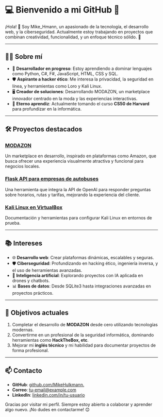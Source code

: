 # 💻 Bienvenido a mi GitHub 🌟

¡Hola! 👋 Soy Mike_Hmann, un apasionado de la tecnología, el desarrollo web, y la ciberseguridad. Actualmente estoy trabajando en proyectos que combinan creatividad, funcionalidad, y un enfoque técnico sólido. 🚀

---

## 👨‍💻 Sobre mí
- 🔧 **Desarrollador en progreso**: Estoy aprendiendo a dominar lenguajes como Python, C#, F#, JavaScript, HTML, CSS y SQL.
- 🛡️ **Aspirante a hacker ético**: Me interesa la privacidad, la seguridad en línea, y herramientas como Loro y Kali Linux.
- 🖥️ **Creador de soluciones**: Desarrollando MODAZON, un marketplace innovador centrado en la moda y las experiencias interactivas.
- 🧠 **Eterno aprendiz**: Actualmente tomando el curso **CS50 de Harvard** para profundizar en la informática.

---

## 🛠️ Proyectos destacados
### [MODAZON](https://github.com/tu-usuario/modazon)
Un marketplace en desarrollo, inspirado en plataformas como Amazon, que busca ofrecer una experiencia visualmente atractiva y funcional para negocios locales.

### [Flask API para empresas de autobuses](https://github.com/tu-usuario/bus-chatbot)
Una herramienta que integra la API de OpenAI para responder preguntas sobre horarios, rutas y tarifas, mejorando la experiencia del cliente.

### [Kali Linux en VirtualBox](https://github.com/tu-usuario/kali-virtualbox)
Documentación y herramientas para configurar Kali Linux en entornos de prueba.

---

## 📚 Intereses
- 🌐 **Desarrollo web**: Crear plataformas dinámicas, escalables y seguras.
- 🛡️ **Ciberseguridad**: Profundizando en hacking ético, ingeniería inversa, y el uso de herramientas avanzadas.
- 🤖 **Inteligencia artificial**: Explorando proyectos con IA aplicada en drones y chatbots.
- 📊 **Bases de datos**: Desde SQLite3 hasta integraciones avanzadas en proyectos prácticos.

---

## 🌱 Objetivos actuales
1. Completar el desarrollo de **MODAZON** desde cero utilizando tecnologías modernas.
2. Convertirme en un profesional de la seguridad informática, dominando herramientas como **HackTheBox, etc**.
3. Mejorar mi **inglés técnico** y mi habilidad para documentar proyectos de forma profesional.

---

## 📫 Contacto
- **GitHub**: [github.com/MikeHulkmann.](https://github.com/Mike_Hulkmann)
- **Correo**: [tu-email@example.com](mailto:tu-email@example.com)
- **LinkedIn**: [linkedin.com/in/tu-usuario](https://linkedin.com/in/tu-usuario)

Gracias por visitar mi perfil. Siempre estoy abierto a colaborar y aprender algo nuevo. ¡No dudes en contactarme! 😊
